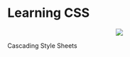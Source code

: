 # Learning CSS

<p align="center">
  <img src="https://skillicons.dev/icons?i=css" />
</p>

Cascading Style Sheets
